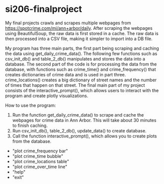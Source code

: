 # si206-finalproject

My final projects crawls and scrapes multiple webpages from https://spotcrime.com/mi/ann+arbor/daily. After scraping the webpages using BeautifulSoup, the raw data is first stored in a cache. The raw data is then processed into a CSV file, making it simpler to import into a DB file.

My program has three main parts, the first part being scraping and caching the data using get_daily_crime_data(). The following few functions such as csv_init_db() and table_2_db() manipulates and stores the data into a database. The second part of the code is for processing the data from the database, with functions such as crime_time() and crime_frequency() that creates dictionaries of crime data and is used in part three. crime_locations() creates a big dictionary of street names and the number of times that happen on that street. The final main part of my project consists of the interactive_prompt(), which allows users to interact with the program and create plotly visualizations.

How to use the program:
1) Run the function get_daily_crime_data() to scrape and cache the webpages for crime data in Ann Arbor. This will take about 30 minutes to finish caching.
2) Run csv_init_db(), table_2_db(), update_data() to create database.
3) Call the function interactive_prompt(), which allows you to create plots from the database.
  - "plot crime_frequency bar"
  - "plot crime_time bubble"
  - "plot crime_locations table"
  - "plot crime_over_time line"
  - "help"
  - "exit"
